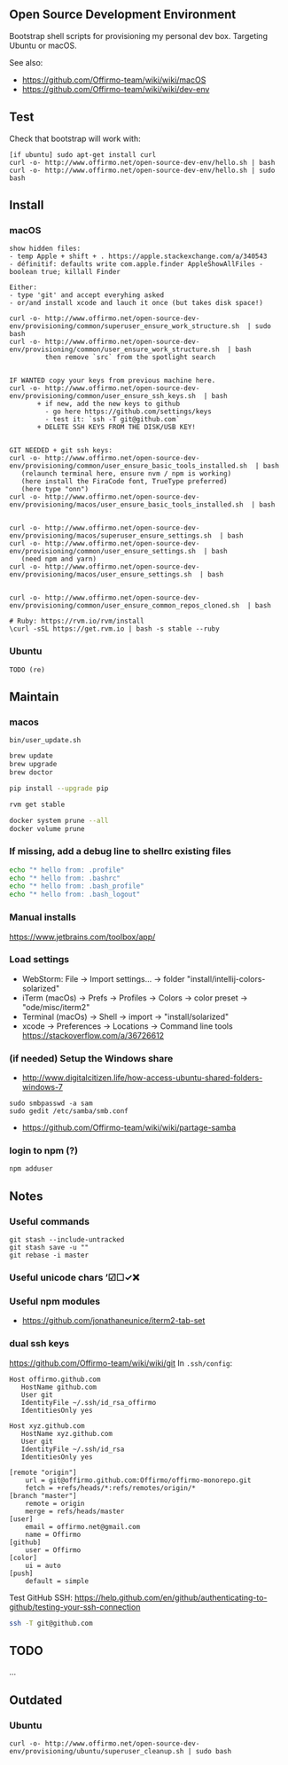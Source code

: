 ## Open Source Development Environment

Bootstrap shell scripts for provisioning my personal dev box. Targeting Ubuntu or macOS.

See also:
* https://github.com/Offirmo-team/wiki/wiki/macOS
* https://github.com/Offirmo-team/wiki/wiki/dev-env


## Test
Check that bootstrap will work with:
```
[if ubuntu] sudo apt-get install curl
curl -o- http://www.offirmo.net/open-source-dev-env/hello.sh | bash
curl -o- http://www.offirmo.net/open-source-dev-env/hello.sh | sudo bash
```


## Install

### macOS

```
show hidden files:
- temp Apple + shift + . https://apple.stackexchange.com/a/340543
- définitif: defaults write com.apple.finder AppleShowAllFiles -boolean true; killall Finder

Either:
- type 'git' and accept everyhing asked
- or/and install xcode and lauch it once (but takes disk space!)

curl -o- http://www.offirmo.net/open-source-dev-env/provisioning/common/superuser_ensure_work_structure.sh  | sudo bash
curl -o- http://www.offirmo.net/open-source-dev-env/provisioning/common/user_ensure_work_structure.sh  | bash
         then remove `src` from the spotlight search


IF WANTED copy your keys from previous machine here.
curl -o- http://www.offirmo.net/open-source-dev-env/provisioning/common/user_ensure_ssh_keys.sh  | bash
       + if new, add the new keys to github
         - go here https://github.com/settings/keys
         - test it: `ssh -T git@github.com`
       + DELETE SSH KEYS FROM THE DISK/USB KEY!


GIT NEEDED + git ssh keys:
curl -o- http://www.offirmo.net/open-source-dev-env/provisioning/common/user_ensure_basic_tools_installed.sh  | bash
   (relaunch terminal here, ensure nvm / npm is working)
   (here install the FiraCode font, TrueType preferred)
   (here type "onn")
curl -o- http://www.offirmo.net/open-source-dev-env/provisioning/macos/user_ensure_basic_tools_installed.sh  | bash


curl -o- http://www.offirmo.net/open-source-dev-env/provisioning/macos/superuser_ensure_settings.sh  | bash
curl -o- http://www.offirmo.net/open-source-dev-env/provisioning/common/user_ensure_settings.sh  | bash
   (need npm and yarn)
curl -o- http://www.offirmo.net/open-source-dev-env/provisioning/macos/user_ensure_settings.sh  | bash


curl -o- http://www.offirmo.net/open-source-dev-env/provisioning/common/user_ensure_common_repos_cloned.sh  | bash

# Ruby: https://rvm.io/rvm/install
\curl -sSL https://get.rvm.io | bash -s stable --ruby
```

### Ubuntu

```
TODO (re)
```


## Maintain

### macos

`bin/user_update.sh`

```bash
brew update
brew upgrade
brew doctor

pip install --upgrade pip

rvm get stable

docker system prune --all
docker volume prune
```

### If missing, add a debug line to shellrc existing files
```bash
echo "* hello from: .profile"
echo "* hello from: .bashrc"
echo "* hello from: .bash_profile"
echo "* hello from: .bash_logout"
```

### Manual installs
https://www.jetbrains.com/toolbox/app/

### Load settings
* WebStorm: File -> Import settings... -> folder "install/intellij-colors-solarized"
* iTerm (macOs) -> Prefs -> Profiles -> Colors -> color preset -> "ode/misc/iterm2"
* Terminal (macOs) -> Shell -> import -> "install/solarized"
* xcode -> Preferences -> Locations -> Command line tools  https://stackoverflow.com/a/36726612

### (if needed) Setup the Windows share
* http://www.digitalcitizen.life/how-access-ubuntu-shared-folders-windows-7
```
sudo smbpasswd -a sam
sudo gedit /etc/samba/smb.conf
```
* https://github.com/Offirmo-team/wiki/wiki/partage-samba

### login to npm (?)
```
npm adduser
```



## Notes

### Useful commands
```
git stash --include-untracked
git stash save -u ""
git rebase -i master
```

### Useful unicode chars ’☑☐✓❌

### Useful npm modules
* https://github.com/jonathaneunice/iterm2-tab-set

### dual ssh keys
https://github.com/Offirmo-team/wiki/wiki/git
In `.ssh/config`:

```
Host offirmo.github.com
   HostName github.com
   User git
   IdentityFile ~/.ssh/id_rsa_offirmo
   IdentitiesOnly yes

Host xyz.github.com
   HostName xyz.github.com
   User git
   IdentityFile ~/.ssh/id_rsa
   IdentitiesOnly yes
```

```
[remote "origin"]
	url = git@offirmo.github.com:Offirmo/offirmo-monorepo.git
	fetch = +refs/heads/*:refs/remotes/origin/*
[branch "master"]
	remote = origin
	merge = refs/heads/master
[user]
	email = offirmo.net@gmail.com
	name = Offirmo
[github]
	user = Offirmo
[color]
	ui = auto
[push]
	default = simple
```

Test GitHub SSH: https://help.github.com/en/github/authenticating-to-github/testing-your-ssh-connection
```bash
ssh -T git@github.com
```


## TODO
...


## Outdated

### Ubuntu

```
curl -o- http://www.offirmo.net/open-source-dev-env/provisioning/ubuntu/superuser_cleanup.sh | sudo bash
```
